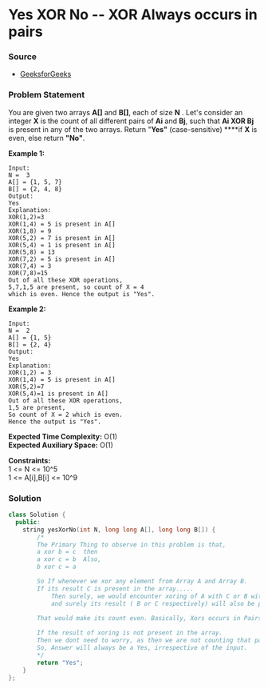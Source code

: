 # Yes XOR No -- XOR Always occurs in pairs

### Source

* [GeeksforGeeks](https://practice.geeksforgeeks.org/problems/yes-xor-no2901/1#)

### Problem Statement

You are given two arrays **A\[\]** and **B\[\]**, each of size **N** . Let's consider an integer **X** is the count of all different pairs of **Ai** and **Bj**, such that **Ai XOR Bj** is present in any of the two arrays. Return "**Yes"** \(case-sensitive\) ****if **X** is even, else return **"No"**.

**Example 1:**

```text
Input:
N =  3
A[] = {1, 5, 7}
B[] = {2, 4, 8}
Output:
Yes
Explanation:
XOR(1,2)=3
XOR(1,4) = 5 is present in A[]
XOR(1,8) = 9
XOR(5,2) = 7 is present in A[]
XOR(5,4) = 1 is present in A[]
XOR(5,8) = 13
XOR(7,2) = 5 is present in A[]
XOR(7,4) = 3
XOR(7,8)=15
Out of all these XOR operations, 
5,7,1,5 are present, so count of X = 4 
which is even. Hence the output is "Yes".
```

**Example 2:**

```text
Input:
N =  2
A[] = {1, 5}
B[] = {2, 4}
Output:
Yes
Explanation:
XOR(1,2) = 3
XOR(1,4) = 5 is present in A[]
XOR(5,2)=7
XOR(5,4)=1 is present in A[]
Out of all these XOR operations,
1,5 are present,
So count of X = 2 which is even.
Hence the output is "Yes".
```

**Expected Time Complexity:** O\(1\)  
**Expected Auxiliary Space:** O\(1\)

**Constraints:**  
 1 &lt;= N &lt;= 10^5  
 1 &lt;= A\[i\],B\[i\] &lt;= 10^9

### Solution

```cpp
class Solution {
  public:
    string yesXorNo(int N, long long A[], long long B[]) {
        /*
        The Primary Thing to observe in this problem is that,
        a xor b = c  then 
        a xor c = b  Also, 
        b xor c = a

        So If whenever we xor any element from Array A and Array B.
        If its result C is present in the array.....
            Then surely, we would encounter xoring of A with C or B with C
            and surely its result ( B or C respectively) will also be present in the array.
            
        That would make its count even. Basically, Xors occurs in Pairs, always.

        If the result of xoring is not present in the array.
        Then we dont need to worry, as then we are not counting that pair.
        So, Answer will always be a Yes, irrespective of the input.
        */
        return "Yes";
    }
};
```

